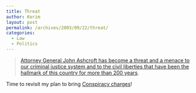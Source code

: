 ```yaml
---
title: Threat
author: Kerim
layout: post
permalink: /archives/2003/09/22/threat/
categories:
  - Law
  - Politics
---
```


>   <a href="http://www.talkleft.com/archives/004357.html#004357" onclick="_gaq.push(['_trackEvent', 'outbound-article', 'http://www.talkleft.com/archives/004357.html#004357', 'Attorney General John Ashcroft has become a threat and a menace to our criminal justice system and to the civil liberties that have been the hallmark of this country for more than 200 years']);" >Attorney General John Ashcroft has become a threat and a menace to our criminal justice system and to the civil liberties that have been the hallmark of this country for more than 200 years</a>.


Time to revisit my plan to bring <a href="http://test.oxus.net/archives/000047.html" onclick="_gaq.push(['_trackEvent', 'outbound-article', 'http://test.oxus.net/archives/000047.html', 'Conspiracy charges']);" >Conspiracy charges</a>!

